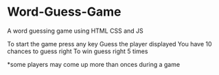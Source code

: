 # Word-Guess-Game
A word guessing game using HTML CSS and JS

To start the game press any key
Guess the player displayed
You have 10 chances to guess right
To win guess right 5 times

*some players may come up more than onces during a game
